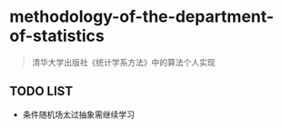# methodology-of-the-department-of-statistics

> 清华大学出版社《统计学系方法》中的算法个人实现

## TODO LIST

* 条件随机场太过抽象需继续学习